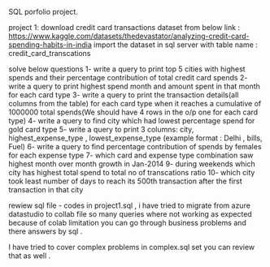 SQL porfolio project.

project 1: 
download credit card transactions dataset from below link :
https://www.kaggle.com/datasets/thedevastator/analyzing-credit-card-spending-habits-in-india
import the dataset in sql server with table name : credit_card_transcations

solve below questions
1- write a query to print top 5 cities with highest spends and their percentage contribution of total credit card spends 
2- write a query to print highest spend month and amount spent in that month for each card type
3- write a query to print the transaction details(all columns from the table) for each card type when
it reaches a cumulative of 1000000 total spends(We should have 4 rows in the o/p one for each card type)
4- write a query to find city which had lowest percentage spend for gold card type
5- write a query to print 3 columns:  city, highest_expense_type , lowest_expense_type (example format : Delhi , bills, Fuel)
6- write a query to find percentage contribution of spends by females for each expense type
7- which card and expense type combination saw highest month over month growth in Jan-2014
9- during weekends which city has highest total spend to total no of transcations ratio 
10- which city took least number of days to reach its 500th transaction after the first transaction in that city

rewiew sql file - codes in project1.sql , i have tried to migrate from azure datastudio to collab file so many queries where not working as expected because of colab limitation 
you can go through business problems and there answers by sql . 


I have tried to cover complex problems in complex.sql set you can review that as well . 
